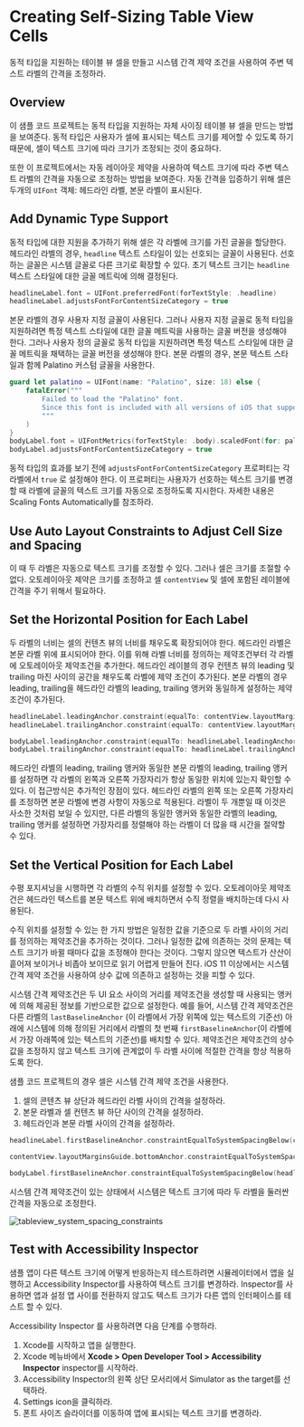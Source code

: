 # Creating Self-Sizing Table View Cells

동적 타입을 지원하는 테이블 뷰 셀을 만들고 시스템 간격 제약 조건을 사용하여 주변 텍스트 라벨의 간격을 조정하라.

## Overview

이 샘플 코드 프로젝트는 동적 타입을 지원하는 자체 사이징 테이블 뷰 셀을 만드는 방법을 보여준다. 동적 타입은 사용자가 셀에 표시되는 텍스트 크기를 제어할 수 있도록 하기 때문에, 셀이 텍스트 크기에 따라 크기가 조정되는 것이 중요하다.

또한 이 프로젝트에서는 자동 레이아웃 제약을 사용하여 텍스트 크기에 따라 주변 텍스트 라벨의 간격을 자동으로 조정하는 방법을 보여준다. 자동 간격을 입증하기 위해 셀은 두개의 `UIFont` 객체: 헤드라인 라벨, 본문 라벨이 표시된다.

## Add Dynamic Type Support

동적 타입에 대한 지원을 추가하기 위해 셀은 각 라벨에 크기를 가진 글꼴을 할당한다. 헤드라인 라벨의 경우, `headline` 텍스트 스타일이 있는 선호되는 글꼴이 사용된다. 선호하는 글꼴은 시스템 글꼴로 다른 크기로 확장할 수 있다. 초기 텍스트 크기는 `headline` 텍스트 스타일에 대한 글꼴 메트릭에 의해 결정된다.

```swift
headlineLabel.font = UIFont.preferredFont(forTextStyle: .headline)
headlineLabel.adjustsFontForContentSizeCategory = true
```

본문 라벨의 경우 사용자 지정 글꼴이 사용된다. 그러나 사용자 지정 글꼴로 동적 타입을 지원하려면 특정 텍스트 스타일에 대한 글꼴 메트릭을 사용하는 글꼴 버전을 생성해야 한다. 그러나 사용자 정의 글꼴로 동적 타입을 지원하려면 특정 텍스트 스타일에 대한 글꼴 메트릭을 채택하는 글꼴 버전을 생성해야 한다. 본문 라벨의 경우, 본문 텍스트 스타일과 함께 Palatino 커스텀 글꼴을 사용한다.

```swift
guard let palatino = UIFont(name: "Palatino", size: 18) else {
    fatalError("""
        Failed to load the "Palatino" font.
        Since this font is included with all versions of iOS that support Dynamic Type, verify that the spelling and casing is correct.
        """
    )
}
bodyLabel.font = UIFontMetrics(forTextStyle: .body).scaledFont(for: palatino)
bodyLabel.adjustsFontForContentSizeCategory = true
```

동적 타입의 효과를 보기 전에 `adjustsFontForContentSizeCategory` 프로퍼티는 각 라벨에서 `true` 로 설정해야 한다. 이 프로퍼티는 사용자가 선호하는 텍스트 크기를 변경할 때 라벨에 글꼴의 텍스트 크기를 자동으로 조정하도록 지시한다. 자세한 내용은 Scaling Fonts Automatically를 참조하라.

## Use Auto Layout Constraints to Adjust Cell Size and Spacing

이 때 두 라벨은 자동으로 텍스트 크기를 조정할 수 있다. 그러나 셀은 크기를 조절할 수 없다. 오토레이아웃 제약은 크기를 조정하고 셀 `contentView` 및 셀에 포함된 레이블에 간격을 주기 위해서 필요하다.

## Set the Horizontal Position for Each Label

두 라벨의 너비는 셀의 컨텐츠 뷰의 너비를 채우도록 확장되어야 한다. 헤드라인 라벨은 본문 라벨 위에 표시되어야 한다. 이를 위해 라벨 너비를 정의하는 제약조건부터 각 라벨에 오토레이아웃 제약조건을 추가한다. 헤드라인 레이블의 경우 컨텐츠 뷰의 leading 및 trailing 마진 사이의 공간을 채우도록 라벨에 제약 조건이 추가된다. 본문 라벨의 경우 leading, trailing을 헤드라인 라벨의 leading, trailing 앵커와 동일하게 설정하는 제약조건이 추가된다.

```swift
headlineLabel.leadingAnchor.constraint(equalTo: contentView.layoutMarginsGuide.leadingAnchor).isActive = true
headlineLabel.trailingAnchor.constraint(equalTo: contentView.layoutMarginsGuide.trailingAnchor).isActive = true

bodyLabel.leadingAnchor.constraint(equalTo: headlineLabel.leadingAnchor).isActive = true
bodyLabel.trailingAnchor.constraint(equalTo: headlineLabel.trailingAnchor).isActive = true
```

헤드라인 라벨의 leading, trailing 앵커와 동일한 본문 라벨의 leading, trailing 앵커를 설정하면 각 라벨의 왼쪽과 오른쪽 가장자리가 항상 동일한 위치에 있는지 확인할 수 있다. 이 접근방식은 추가적인 장점이 있다. 헤드라인 라벨의 왼쪽 또는 오른쪽 가장자리를 조정하면 본문 라벨에 변경 사항이 자동으로 적용된다. 라벨이 두 개뿐일 때 이것은 사소한 것처럼 보일 수 있지만, 다른 라벨의 동일한 앵커와 동일한 라벨의 leading, trailing 앵커를 설정하면 가장자리를 정렬해야 하는 라벨이 더 많을 때 시간을 절약할 수 있다.

## Set the Vertical Position for Each Label

수평 포지셔닝을 시행하면 각 라벨의 수직 위치를 설정할 수 있다. 오토레이아웃 제약조건은 헤드라인 텍스트를 본문 텍스트 위에 배치하면서 수직 정렬을 배치하는데 다시 사용된다.

수직 위치를 설정할 수 있는 한 가지 방법은 일정한 값을 기준으로 두 라벨 사이의 거리를 정의하는 제약조건을 추가하는 것이다. 그러나 일정한 값에 의존하는 것의 문제는 텍스트 크기가 바뀔 때마다 값을 조정해야 한다는 것이다. 그렇지 않으면 텍스트가 산산이 흩어져 보이거나 비좁아 보이므로 읽기 어렵게 만들어 진다. iOS 11 이상에서는 시스템 간격 제약 조건을 사용하여 상수 값에 의존하고 설정하는 것을 피할 수 있다.

시스템 간격 제약조건은 두 UI 요소 사이의 거리를 제약조건을 생성할 때 사용되는 앵커에 의해 제공된 정보를 기반으로한 값으로 설정한다. 예를 들어, 시스템 간격 제약조건은 다른 라벨의 `lastBaselineAnchor` \(이 라벨에서 가장 위쪽에 있는 텍스트의 기준선\) 아래에 시스템에 의해 정의된 거리에서 라벨의 첫 번째 `firstBaselineAnchor`\(이 라벨에서 가장 아래쪽에 있는 텍스트의 기준선\)를 배치할 수 있다. 제약조건은 제약조건의 상수 값을 조정하지 않고 텍스트 크기에 관계없이 두 라벨 사이에 적절한 간격을 항상 적용하도록 한다.

샘플 코드 프로젝트의 경우 셀은 시스템 간격 제약 조건을 사용한다.

1. 셀의 콘텐츠 뷰 상단과 헤드라인 라벨 사이의 간격을 설정하라.
2. 본문 라벨과 셀 컨텐츠 뷰 하단 사이의 간격을 설정하라.
3. 헤드라인과 본문 라벨 사이의 간격을 설정하라.

```swift
headlineLabel.firstBaselineAnchor.constraintEqualToSystemSpacingBelow(contentView.layoutMarginsGuide.topAnchor, multiplier: 1).isActive = true

contentView.layoutMarginsGuide.bottomAnchor.constraintEqualToSystemSpacingBelow(bodyLabel.lastBaselineAnchor, multiplier: 1).isActive = true

bodyLabel.firstBaselineAnchor.constraintEqualToSystemSpacingBelow(headlineLabel.lastBaselineAnchor, multiplier: 1).isActive = true
```

시스템 간격 제약조건이 있는 상태에서 시스템은 텍스트 크기에 따라 두 라벨을 둘러싼 간격을 자동으로 조정한다.

![tableview\_system\_spacing\_constraints](../.gitbook/assets/tableview_system_spacing_constraints.png)

## Test with Accessibility Inspector

샘플 앱이 다른 텍스트 크기에 어떻게 반응하는지 테스트하려면 시뮬레이터에서 앱을 실행하고 Accessibility Inspector를 사용하여 텍스트 크기를 변경하라. Inspector를 사용하면 앱과 설정 앱 사이를 전환하지 않고도 텍스트 크기가 다른 앱의 인터페이스를 테스트 할 수 있다.

Accessibility Inspector 를 사용하려면 다음 단계를 수행하라.

1. Xcode를 시작하고 앱을 실행한다.
2. Xcode 메뉴바에서 **Xcode &gt; Open Developer Tool &gt; Accessibility Inspector**  inspector를 시작하라.
3. Accessibility Inspector의 왼쪽 상단 모서리에서 Simulator as the target를 선택하라.
4. Settings icon을 클릭하라.
5. 폰트 사이즈 슬라이더를 이동하여 앱에 표시되는 텍스트 크기를 변경하라.

